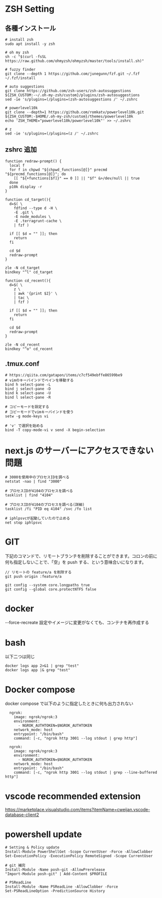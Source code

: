 # ZSH Setting

## 各種インストール

```
# install zsh
sudo apt install -y zsh

# oh my zsh
sh -c "$(curl -fsSL https://raw.github.com/ohmyzsh/ohmyzsh/master/tools/install.sh)"

# fuzzy finder
git clone --depth 1 https://github.com/junegunn/fzf.git ~/.fzf
~/.fzf/install

# auto suggestions
git clone https://github.com/zsh-users/zsh-autosuggestions ${ZSH_CUSTOM:-~/.oh-my-zsh/custom}/plugins/zsh-autosuggestions
sed -ie 's/plugins=(/plugins=(zsh-autosuggestions /' ~/.zshrc

# powerlevel10k
git clone --depth=1 https://github.com/romkatv/powerlevel10k.git ${ZSH_CUSTOM:-$HOME/.oh-my-zsh/custom}/themes/powerlevel10k
echo 'ZSH_THEME="powerlevel10k/powerlevel10k"' >> ~/.zshrc

# z
sed -ie 's/plugins=(/plugins=(z /' ~/.zshrc
```

## zshrc 追加

```
function redraw-prompt() {
  local f
  for f in chpwd "${chpwd_functions[@]}" precmd "${precmd_functions[@]}"; do
    [[ "${+functions[$f]}" == 0 ]] || "$f" &>/dev/null || true
  done
  p10k display -r
}

function cd_target(){
  d=$( \
    fdfind --type d -H \
    -E .git \
    -E node_modules \
    -E .terragrunt-cache \
    | fzf )

  if [[ $d = "" ]]; then
    return
  fi

  cd $d
  redraw-prompt
}

zle -N cd_target
bindkey "^l" cd_target

function cd_recent(){
  d=$( \
    z \
    | awk '{print $2}' \
    | tac \
    | fzf )

  if [[ $d = "" ]]; then
    return
  fi

  cd $d
  redraw-prompt
}

zle -N cd_recent
bindkey "^o" cd_recent
```
## .tmux.conf

```
# https://qiita.com/gatapon/items/c7cf549ebffe86599be9
# vimのキーバインドでペインを移動する
bind h select-pane -L
bind j select-pane -D
bind k select-pane -U
bind l select-pane -R

# コピーモードを設定する
# コピーモードでvimキーバインドを使う
setw -g mode-keys vi

# 'v' で選択を始める
bind -T copy-mode-vi v send -X begin-selection
```


# next.js のサーバーにアクセスできない問題

```
# 3000を使用中のプロセスIDを調べる
netstat -nao | find "3000"

# プロセスIDが4104のプロセスを調べる
tasklist | find "4104"

# プロセスIDが4104のプロセスを調べる(詳細)
tasklist /fi "PID eq 4104" /svc /fo list

# iphlpsvcが起動していたので止める
net stop iphlpsvc
```

# GIT

下記のコマンドで、リモートブランチを削除することができます。コロンの前に何も指定しないことで、「空」を push する、という意味合いになります。

```
// リモートの feature/a を削除する
git push origin :feature/a
```

```
git config --system core.longpaths true
git config --global core.protectNTFS false
```

# docker

--force-recreate 設定やイメージに変更がなくても、コンテナを再作成する

# bash

以下二つは同じ

```
docker logs app 2>&1 | grep "test"
docker logs app |& grep "test"
```

# Docker compose

docker compose で以下のように指定したときに何も出力されない

```
  ngrok:
    image: ngrok/ngrok:3
    environment:
      - NGROK_AUTHTOKEN=$NGROK_AUTHTOKEN
    network_mode: host
    entrypoint: "/bin/bash"
    command: [-c, "ngrok http 3001 --log stdout | grep http"]
```

```
  ngrok:
    image: ngrok/ngrok:3
    environment:
      - NGROK_AUTHTOKEN=$NGROK_AUTHTOKEN
    network_mode: host
    entrypoint: "/bin/bash"
    command: [-c, "ngrok http 3001 --log stdout | grep --line-buffered http"]
```

# vscode recommended extension

https://marketplace.visualstudio.com/items?itemName=cweijan.vscode-database-client2

# powershell update

```
# Setting & Policy update
Install-Module PowerShellGet -Scope CurrentUser -Force -AllowClobber
Set-ExecutionPolicy -ExecutionPolicy RemoteSigned -Scope CurrentUser

# git 補完
Install-Module -Name posh-git -AllowPrerelease
"Import-Module posh-git" | Add-Content $PROFILE

# PSReadLine
Install-Module -Name PSReadLine -AllowClobber -Force
Set-PSReadLineOption -PredictionSource History
```
